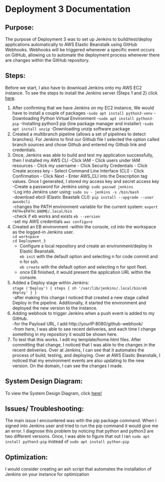 # Deployment 3 Documentation
## Purpose:
The purpose of Deployment 3 was to set up Jenkins to build/test/deploy applications automatically to AWS Elastic Beanstalk using GitHub Webhooks. Webhooks will be triggered whenever a specific event occurs on GitHub, allowing us to automate the deployment process whenever there are changes within the GitHub repository.

## Steps:
Before we start, I also have to download Jenkins onto my AWS EC2 instance. To see the steps to install the Jenkins server (Steps 1 and 2) click [here](https://github.com/auzhangLABS/Installing-Jenkins). 
1. After confirming that we have Jenkins on my EC2 instance, We would have to install a couple of packages
   -`sudo apt install python3-venv`
     -Downloading Python Virtual Environment
   -`sudo apt install python3-pip`
     -Installing python3 pip (line package manager and installer)
   -`sudo apt install unzip`
     -Downloading unzip software package
2. Created a multibranch pipeline (allows a set of pipelines to detect branches). For Jenkins to find our Github file I selected the option called branch sources and chose Github and entered my Github link and credentials.
3. Once, Jenkins was able to build and test my application successfully, then I installed my AWS CLI
   -Click IAM - Click users under IAM resources - Click my username - Click Security Credentials - Click Create access key - Select Command Line Interface (CLI) - Click Confirmation - Click Next - Enter AWS_CLI into the Description tag values. Once I generated, I stored my access key and secret access key
  <br> -Create a password for Jenkins using: 
     `sudo passwd jenkins` 
  <br> -Log into Jenkins user using:
     `sudo su - jenkins -s /bin/bash`
  <br>-download ebcli (Elastic Beastalk CLI):
     `pip install --upgrade --user awsebcli`
  <br> -changes the PATH environment variable for the current system:
     `export PATH=$PATH:$HOME/.local/bin`
  <br> -check if eb works and exists
     `eb --version`
  <br> -set my AWS credentials
     `aws configure`
4. Created an EB environment
   -within the console, cd into the workspace as the logged-in Jenkins user.
    <br> `cd workspace`
    <br> `cd Deployment_3`
   - Configure a local repository and create an environment/deploy in Elastic Beanstalk.
     <br> `eb init` with the default option and selecting n for code commit and n for ssh.
     <br> `eb create` with the default option and selecting n for spot fleet.
   - once EB finished, it would present the application URL within the console.
5. Added a Deploy stage within Jenkins:
   <br> `stage ('Deploy') { steps { sh '/var/lib/jenkins/.local/bin/eb deploy' } }`
   <br> -after making this change I noticed that created a new stage called Deploy in the pipeline. Additionally, it started the environment and deployed the new version to the instance.
6. Adding webhook to trigger Jenkins when a push event is added to my GitHub.
   <br> -for the Payload URL, I add http://yourIP:8080/github-webhook/
   <br> -from here, I was able to see recent deliveries, and each time I change something in my repository it would be shown here.
7. To test that this works. I edit my template/home.html files. After committing that change, I noticed that I was able to the changes in the recent deliveries. Over at Jenkins, I can see that it automates the process of build, testing, and deploying. Over at AWS Elastic Beanstalk, I noticed that my environment events are also updating to the new version. On the domain, I can see the changes I made. 

## System Design Diagram:
To view the System Design Diagram, click [here!](https://github.com/auzhangLABS/c4_deployment3/blob/main/diagram.png)

## Issues/ Troubleshooting:
The main issue I encountered was with the pip package command. When I signed into Jenkins user and tried to run the pip command it would give me an error. I diagnose this problem by noticing that python and python3 are two different versions. Once, I was able to figure that out I ran `sudo apt install python3-pip` instead of `sudo apt install python-pip`

## Optimization:
I would consider creating an ash script that automates the installation of Jenkins on your instance for optimization
